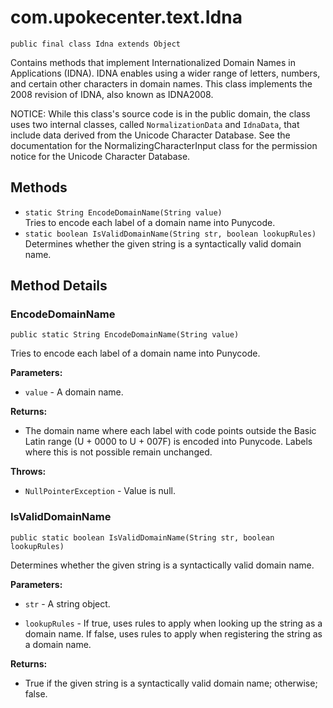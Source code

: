# com.upokecenter.text.Idna

    public final class Idna extends Object

<p>Contains methods that implement Internationalized Domain Names in
 Applications (IDNA). IDNA enables using a wider range of letters,
 numbers, and certain other characters in domain names. This class
 implements the 2008 revision of IDNA, also known as IDNA2008.</p>
 <p>NOTICE: While this class's source code is in the public domain,
 the class uses two internal classes, called <code>NormalizationData</code>
 and <code>IdnaData</code>, that include data derived from the Unicode
 Character Database. See the documentation for the
 NormalizingCharacterInput class for the permission notice for the
 Unicode Character Database.</p>

## Methods

* `static String EncodeDomainName(String value)`<br>
 Tries to encode each label of a domain name into Punycode.
* `static boolean IsValidDomainName(String str,
                 boolean lookupRules)`<br>
 Determines whether the given string is a syntactically valid domain name.

## Method Details

### EncodeDomainName
    public static String EncodeDomainName(String value)
Tries to encode each label of a domain name into Punycode.

**Parameters:**

* <code>value</code> - A domain name.

**Returns:**

* The domain name where each label with code points outside the Basic
 Latin range (U + 0000 to U + 007F) is encoded into Punycode. Labels where
 this is not possible remain unchanged.

**Throws:**

* <code>NullPointerException</code> - Value is null.

### IsValidDomainName
    public static boolean IsValidDomainName(String str, boolean lookupRules)
Determines whether the given string is a syntactically valid domain name.

**Parameters:**

* <code>str</code> - A string object.

* <code>lookupRules</code> - If true, uses rules to apply when looking up the string
 as a domain name. If false, uses rules to apply when registering the
 string as a domain name.

**Returns:**

* True if the given string is a syntactically valid domain name;
 otherwise; false.
